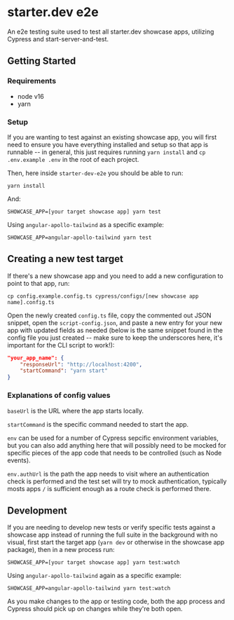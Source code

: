 # starter.dev e2e

An e2e testing suite used to test all starter.dev showcase apps, utilizing Cypress and start-server-and-test.

## Getting Started

### Requirements

- node v16
- yarn

### Setup

If you are wanting to test against an existing showcase app, you will first need to ensure you have everything installed and setup so that app is runnable -- in general, this just requires running `yarn install` and `cp .env.example .env` in the root of each project.

Then, here inside `starter-dev-e2e` you should be able to run:

```shell
yarn install
```

And:

```shell
SHOWCASE_APP=[your target showcase app] yarn test
```

Using `angular-apollo-tailwind` as a specific example:

```shell
SHOWCASE_APP=angular-apollo-tailwind yarn test
```

## Creating a new test target

If there's a new showcase app and you need to add a new configuration to point to that app, run:

```shell
cp config.example.config.ts cypress/configs/[new showcase app name].config.ts
```

Open the newly created `config.ts` file, copy the commented out JSON snippet, open the `script-config.json`, and paste a new entry for your new app with updated fields as needed (below is the same snippet found in the config file you just created -- make sure to keep the underscores here, it's important for the CLI script to work!):

```json
"your_app_name": {
    "responseUrl": "http://localhost:4200",
    "startCommand": "yarn start"
}
```

### Explanations of config values

`baseUrl` is the URL where the app starts locally.

`startCommand` is the specific command needed to start the app.

`env` can be used for a number of Cypress sepcific environment variables, but you can also add anything here that will possibly need to be mocked for specific pieces of the app code that needs to be controlled (such as Node events).

`env.authUrl` is the path the app needs to visit where an authentication check is performed and the test set will try to mock authentication, typically mosts apps `/` is sufficient enough as a route check is performed there.

## Development

If you are needing to develop new tests or verify specific tests against a showcase app instead of running the full suite in the background with no visual, first start the target app (`yarn dev` or otherwise in the showcase app package), then in a new process run:

```shell
SHOWCASE_APP=[your target showcase app] yarn test:watch
```

Using `angular-apollo-tailwind` again as a specific example:

```shell
SHOWCASE_APP=angular-apollo-tailwind yarn test:watch
```

As you make changes to the app or testing code, both the app process and Cypress should pick up on changes while they're both open.
